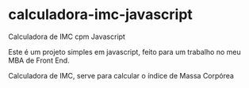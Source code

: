 # calculadora-imc-javascript
Calculadora de IMC cpm Javascript

Este é um projeto simples em javascript, feito para um trabalho no meu MBA de Front End.

Calculadora de IMC, serve para calcular o índice de Massa Corpórea
